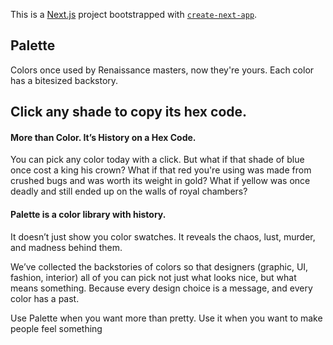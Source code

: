 This is a [Next.js](https://nextjs.org) project bootstrapped with [`create-next-app`](https://nextjs.org/docs/app/api-reference/cli/create-next-app).

## Palette

Colors once used by Renaissance masters, now they're yours. Each color has a bitesized backstory.

## Click any shade to copy its hex code.

#### More than Color. It’s History on a Hex Code.
You can pick any color today with a click. But what if that shade of blue once cost a king his crown? What if that red you're using was made from crushed bugs and was worth its weight in gold? What if yellow was once deadly and still ended up on the walls of royal chambers?

#### Palette is a color library with history.
It doesn’t just show you color swatches. It reveals the chaos, lust, murder, and madness behind them. 

We’ve collected the backstories of colors so that designers (graphic, UI, fashion, interior) all of you can pick not just what looks nice, but what means something. Because every design choice is a message, and every color has a past.

Use Palette when you want more than pretty.
Use it when you want to make people feel something

